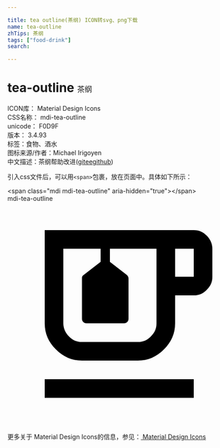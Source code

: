 ```yaml
---

title: tea outline(茶纲) ICON转svg、png下载
name: tea-outline
zhTips: 茶纲
tags: ["food-drink"]
search: 

---
```


# tea-outline  <small style="font-size: 60%;font-weight: 100">茶纲</small>


<div class="detail-page">
<p>
<span>
ICON库：
<span class="badge-secondary badge">Material Design Icons</span> 
</span>
<br/>
<span>
CSS名称：
<span class="badge-secondary badge">mdi-tea-outline</span> 
</span>
<br/>
<span>
unicode：
<span class="badge-secondary badge">F0D9F</span> 
<copy-btn content='F0D9F' btn-title=""></copy-btn>
<copy-btn :content='String.fromCodePoint(parseInt("F0D9F", 16))' btn-title="复制U"></copy-btn>
</span>
<br/>
<span>
版本：
<span class="badge-secondary badge">3.4.93</span> 
</span><br/><span>标签：<span class="badge-light badge"><router-link to="/tags/food-drink.html">食物、酒水</router-link></span></span>
<br/>
<span>图标来源/作者：<span class="badge-light badge">Michael Irigoyen</span></span> 
<br/>
<span class="zh-detail">中文描述：<span class="badge-primary badge">茶纲</span><span class="help-link"><span>帮助改进</span>(<a href="https://gitee.com/liuwave/icon-helper/edit/master/json/material/tea-outline.json" target="_blank" rel="noopener noreferrer">gitee</a><a href="https://github.com/liuwave/icon-helper/edit/master/json/material/tea-outline.json" target="_blank" rel="noopener noreferrer">github</a></span>)</span><br/>
</p>
</div>
<div class="alert alert-dark">
  <i class="mdi mdi-tea-outline mdi-48px"></i>
  <i class="mdi mdi-tea-outline mdi-36px"></i>
  <i class="mdi mdi-tea-outline mdi-24px"></i>
  <i class="mdi mdi-tea-outline mdi-18px"></i>
</div>
<div>
  <p>引入css文件后，可以用<code>&lt;span&gt;</code>包裹，放在页面中。具体如下所示：    
  </p>
  <div class="alert alert-primary" style="font-size: 14px">
    &lt;span class="mdi mdi-tea-outline" aria-hidden="true"&gt;&lt;/span&gt;
    <copy-btn content='<span class="mdi mdi-tea-outline" aria-hidden="true"></span>'></copy-btn>
  </div>
  <div class="alert alert-secondary">
    <i class="mdi mdi-tea-outline"
    style="font-size: 24px"
    aria-hidden="true"></i> mdi-tea-outline
    <copy-btn content="mdi-tea-outline" btn-title="复制图标名称"></copy-btn>
  </div>
</div>
<div id="svg" class="svg-wrap">
<svg xmlns="http://www.w3.org/2000/svg" viewBox="0 0 24 24"><path d="M4,19H20V21H4V19M21.4,3.6C21,3.2 20.6,3 20,3H4V13C4,14.1 4.4,15 5.2,15.8C6,16.6 6.9,17 8,17H14C15.1,17 16,16.6 16.8,15.8C17.6,15 18,14.1 18,13V10H20C20.6,10 21,9.8 21.4,9.4C21.8,9 22,8.6 22,8V5C22,4.5 21.8,4 21.4,3.6M16,5V8L16,10V13C16,13.6 15.8,14 15.4,14.4C15,14.8 14.6,15 14,15H8C7.4,15 7,14.8 6.6,14.4C6.2,14 6,13.5 6,13V5H10V6.4L8.2,7.8C8,7.9 8,8.1 8,8.2V12.5C8,12.8 8.2,13 8.5,13H12.5C12.8,13 13,12.8 13,12.5V8.2C13,8 12.9,7.9 12.8,7.8L11,6.4V5H16M20,8H18V5H20V8Z" /></svg>
</div>
<detail full-name='mdi-tea-outline'></detail>
    
<div><p>更多关于 Material Design Icons的信息，参见：<a target="_blank" href="https://iconhelper.cn/material.html"> Material Design Icons</a>
</p></div>
